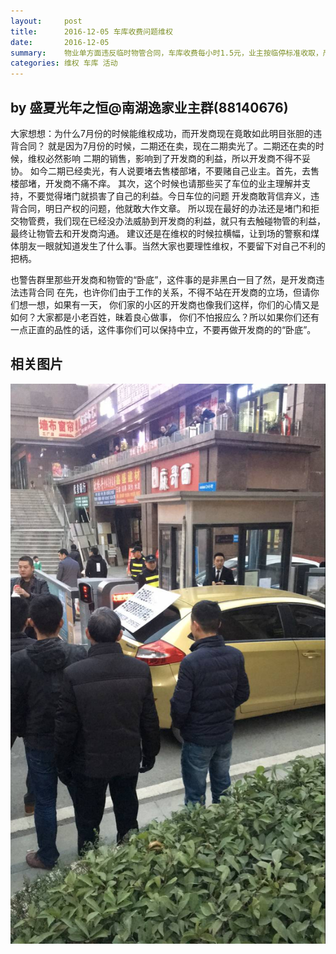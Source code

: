 ```yaml
---
layout:     post
title:      2016-12-05 车库收费问题维权
date:       2016-12-05
summary:    物业单方面违反临时物管合同，车库收费每小时1.5元，业主按临停标准收取，严重损害业主利益.
categories: 维权 车库 活动
---
```


## by 盛夏光年之恒@南湖逸家业主群(88140676)

大家想想：为什么7月份的时候能维权成功，而开发商现在竟敢如此明目张胆的违背合同？
就是因为7月份的时候，二期还在卖，现在二期卖光了。二期还在卖的时候，维权必然影响
二期的销售，影响到了开发商的利益，所以开发商不得不妥协。
如今二期已经卖光，有人说要堵去售楼部堵，不要赌自己业主。首先，去售楼部堵，开发商不痛不痒。
其次，这个时候也请那些买了车位的业主理解并支持，不要觉得堵门就损害了自己的利益。今日车位的问题
开发商敢背信弃义，违背合同，明日产权的问题，他就敢大作文章。
所以现在最好的办法还是堵门和拒交物管费，我们现在已经没办法威胁到开发商的利益，就只有去触碰物管的利益，
最终让物管去和开发商沟通。
建议还是在维权的时候拉横幅，让到场的警察和煤体朋友一眼就知道发生了什么事。当然大家也要理性维权，不要留下对自己不利的把柄。

也警告群里那些开发商和物管的“卧底”，这件事的是非黑白一目了然，是开发商违法违背合同
在先，也许你们由于工作的关系，不得不站在开发商的立场，但请你们想一想，如果有一天，
你们家的小区的开发商也像我们这样，你们的心情又是如何？大家都是小老百姓，昧着良心做事，
你们不怕报应么？所以如果你们还有一点正直的品性的话，这件事你们可以保持中立，不要再做开发商的的“卧底”。

## 相关图片

![image](images/QQ20161205-0.jpg)
